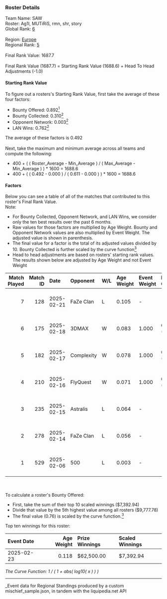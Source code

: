 ### Roster Details<br />
Team Name: SAW<br />
Roster: Ag1l, MUTiRiS, rmn, shr, story<br />
Global Rank: [6](../../standings_global_2025_08_04.md)<br />
<br />
Region: [Europe]( ../../standings_europe_2025_08_04.md)<br />
Regional Rank: [5]( ../../standings_europe_2025_08_04.md)<br />
<br />
Final Rank Value:  1687.7<br />
<br />
Final Rank Value (1687.7) = Starting Rank Value (1688.6) + Head To Head Adjustments (-1.0)<br />

#### Starting Rank Value<br />
To figure out a rosters's Starting Rank Value, first take the average of these four factors:<br />
- Bounty Offered: 0.892[<sup>1</sup>](#table2)
- Bounty Collected: 0.310[<sup>2</sup>](#table1)
- Opponent Network: 0.003[<sup>2</sup>](#table1)
- LAN Wins: 0.762[<sup>2</sup>](#table1)

The average of these factors is 0.492<br />
<br />
Next, take the maximum and minimum average across all teams and compute the following:<br />
- 400 + ( ( Roster_Average - Min_Average ) / ( Max_Average - Min_Average ) ) * 1600 = 1688.6
- 400 + ( ( 0.492 - 0.000 ) / ( 0.611 - 0.000 ) ) * 1600 = 1688.6


#### Factors<br />
Below you can see a table of all of the matches that contributed to this roster's Final Rank Value.<br />
Note:<br />

- For Bounty Collected, Opponent Network, and LAN Wins, we consider only the ten best results over the past 6 months.
- Raw values for those factors are multiplied by Age Weight. Bounty and Opponent Network values are also multiplied by Event Weight. The adjusted value is shown in parenthesis.
- The final value for a factor is the total of its adjusted values divided by 10. Bounty Collected is further scaled by the curve function[<sup>3</sup>](#curveFunction)
- Head to head adjustments are based on rosters' starting rank values. The results shown below are adjusted by Age Weight and not Event Weight
<span id="table1"></span><br />


| Match Played | Match ID | Date       | Opponent   | W/L | Age Weight | Event Weight | Bounty Collected | Opponent Network | LAN Wins  | H2H Adj. | Roster                         |
| -: | -: | :- | :- | :- | :- | :- | :- | :- | :- | -: | :- |
|            7 |      128 | 2025-02-21 | FaZe Clan  | L   | 0.105      | -            | -                | -                | -         |    -0.61 | Ag1l, MUTiRiS, rmn, shr, story |
|            6 |      175 | 2025-02-18 | 3DMAX      | W   | 0.083      | 1.000        | 0.378 (0.031)    | 0.282 (0.023)    | 1 (0.083) |     0.30 | Ag1l, MUTiRiS, rmn, shr, story |
|            5 |      182 | 2025-02-17 | Complexity | W   | 0.078      | 1.000        | 0.227 (0.018)    | 0.106 (0.008)    | 1 (0.078) |     0.10 | Ag1l, MUTiRiS, rmn, shr, story |
|            4 |      210 | 2025-02-16 | FlyQuest   | W   | 0.071      | 1.000        | 0.151 (0.011)    | 0.000 (0.000)    | 1 (0.071) |     0.01 | Ag1l, MUTiRiS, rmn, shr, story |
|            3 |      235 | 2025-02-15 | Astralis   | L   | 0.064      | -            | -                | -                | -         |    -0.33 | Ag1l, MUTiRiS, rmn, shr, story |
|            2 |      278 | 2025-02-14 | FaZe Clan  | L   | 0.056      | -            | -                | -                | -         |    -0.33 | Ag1l, MUTiRiS, rmn, shr, story |
|            1 |      529 | 2025-02-06 | 500        | L   | 0.003      | -            | -                | -                | -         |    -0.09 | Ag1l, MUTiRiS, rmn, shr, story |

<br />
<span id="table2"></span><br />
To calculate a roster's Bounty Offered:<br />

- First, take the sum of their top 10 scaled winnings ($7,392.94)
- Divide that value by the 5th highest value among all rosters ($9,777.78)
- The final value (0.76) is scaled by the curve function.[<sup>3</sup>](#curveFunction)

Top ten winnings for this roster:<br />

| Event Date | Age Weight | Prize Winnings | Scaled Winnings |
| :- | -: | :- | :- |
| 2025-02-23 |      0.118 | $62,500.00     | $7,392.94       |


<span id="curveFunction"></span>_The Curve Function: 1 / ( 1 + abs( log10( x ) ) )_<br />

---
_Event data for Regional Standings produced by a custom mischief_sample.json, in tandem with the liquipedia.net API<br />
